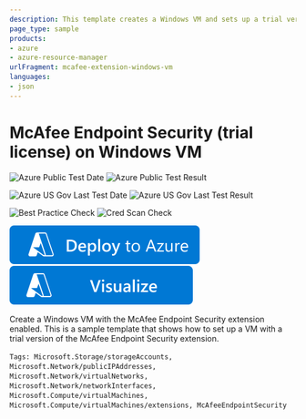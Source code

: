 ```yaml
---
description: This template creates a Windows VM and sets up a trial version of McAfee Endpoint Security
page_type: sample
products:
- azure
- azure-resource-manager
urlFragment: mcafee-extension-windows-vm
languages:
- json
---
```

# McAfee Endpoint Security (trial license) on Windows VM

![Azure Public Test Date](https://azurequickstartsservice.blob.core.windows.net/badges/demos/mcafee-extension-windows-vm/PublicLastTestDate.svg)
![Azure Public Test Result](https://azurequickstartsservice.blob.core.windows.net/badges/demos/mcafee-extension-windows-vm/PublicDeployment.svg)

![Azure US Gov Last Test Date](https://azurequickstartsservice.blob.core.windows.net/badges/demos/mcafee-extension-windows-vm/FairfaxLastTestDate.svg)
![Azure US Gov Last Test Result](https://azurequickstartsservice.blob.core.windows.net/badges/demos/mcafee-extension-windows-vm/FairfaxDeployment.svg)

![Best Practice Check](https://azurequickstartsservice.blob.core.windows.net/badges/demos/mcafee-extension-windows-vm/BestPracticeResult.svg)
![Cred Scan Check](https://azurequickstartsservice.blob.core.windows.net/badges/demos/mcafee-extension-windows-vm/CredScanResult.svg)

[![Deploy To Azure](https://raw.githubusercontent.com/Azure/azure-quickstart-templates/master/1-CONTRIBUTION-GUIDE/images/deploytoazure.svg?sanitize=true)](https://portal.azure.com/#create/Microsoft.Template/uri/https%3A%2F%2Fraw.githubusercontent.com%2FAzure%2Fazure-quickstart-templates%2Fmaster%2Fdemos%2Fmcafee-extension-windows-vm%2Fazuredeploy.json)  [![Visualize](https://raw.githubusercontent.com/Azure/azure-quickstart-templates/master/1-CONTRIBUTION-GUIDE/images/visualizebutton.svg?sanitize=true)](http://armviz.io/#/?load=https%3A%2F%2Fraw.githubusercontent.com%2FAzure%2Fazure-quickstart-templates%2Fmaster%2Fdemos%2Fmcafee-extension-windows-vm%2Fazuredeploy.json)

Create a Windows VM with the McAfee Endpoint Security extension enabled. This is a sample template that shows how to set up a VM with a trial version of the McAfee Endpoint Security extension.

`Tags: Microsoft.Storage/storageAccounts, Microsoft.Network/publicIPAddresses, Microsoft.Network/virtualNetworks, Microsoft.Network/networkInterfaces, Microsoft.Compute/virtualMachines, Microsoft.Compute/virtualMachines/extensions, McAfeeEndpointSecurity`
